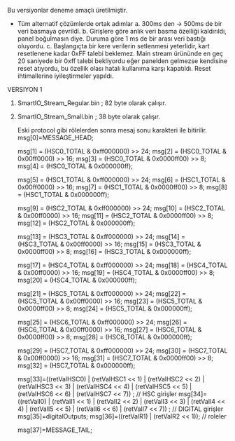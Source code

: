 Bu versiyonlar deneme amaçlı üretilmiştir.

* Tüm alternatif çözümlerde ortak adımlar 
 a. 300ms den -> 500ms de bir veri basmaya çevrildi.
 b. Girişlere göre anlık veri basma özelliği kaldırıldı, panel boğulmasın diye. Duruma göre 1 ms de bir arası veri bastığı oluyordu.
 c. Başlangıçta bir kere verilerin setlenmesi yeterlidir, kart resetlenene kadar 0xFF talebi beklemez. Main stream ürününde 
    en geç 20 saniyede bir 0xff talebi bekliyordu eğer panelden gelmezse kendisine reset atıyordu, bu özellik olası hatalı kullanıma karşı kapatıldı.
    Reset ihtimallerine iyileştirmeler yapıldı.

VERSIYON 1
1. SmartIO_Stream_Regular.bin ;  82 byte olarak çalışır.
2. SmartIO_Stream_Small.bin   ;  38 byte olarak çalışır.

   Eski protocol gibi rölelerden sonra mesaj sonu karakteri ile bitirilir.
  msg[0]=MESSAGE_HEAD;
  
	msg[1] = (HSC0_TOTAL & 0xff000000) >> 24;
	msg[2] = (HSC0_TOTAL & 0x00ff0000) >> 16;
	msg[3] = (HSC0_TOTAL & 0x0000ff00) >> 8;
	msg[4] = (HSC0_TOTAL & 0x000000ff);

	msg[5] = (HSC1_TOTAL & 0xff000000) >> 24;
	msg[6] = (HSC1_TOTAL & 0x00ff0000) >> 16;
	msg[7] = (HSC1_TOTAL & 0x0000ff00) >> 8;
	msg[8] = (HSC1_TOTAL & 0x000000ff);

	msg[9] = (HSC2_TOTAL & 0xff000000) >> 24;
	msg[10] = (HSC2_TOTAL & 0x00ff0000) >> 16;
	msg[11] = (HSC2_TOTAL & 0x0000ff00) >> 8;
	msg[12] = (HSC2_TOTAL & 0x000000ff);

	msg[13] = (HSC3_TOTAL & 0xff000000) >> 24;
	msg[14] = (HSC3_TOTAL & 0x00ff0000) >> 16;
	msg[15] = (HSC3_TOTAL & 0x0000ff00) >> 8;
	msg[16] = (HSC3_TOTAL & 0x000000ff);

	msg[17] = (HSC4_TOTAL & 0xff000000) >> 24;
	msg[18] = (HSC4_TOTAL & 0x00ff0000) >> 16;
	msg[19] = (HSC4_TOTAL & 0x0000ff00) >> 8;
	msg[20] = (HSC4_TOTAL & 0x000000ff);

	msg[21] = (HSC5_TOTAL & 0xff000000) >> 24;
	msg[22] = (HSC5_TOTAL & 0x00ff0000) >> 16;
	msg[23] = (HSC5_TOTAL & 0x0000ff00) >> 8;
	msg[24] = (HSC5_TOTAL & 0x000000ff);

	msg[25] = (HSC6_TOTAL & 0xff000000) >> 24;
	msg[26] = (HSC6_TOTAL & 0x00ff0000) >> 16;
	msg[27] = (HSC6_TOTAL & 0x0000ff00) >> 8;
	msg[28] = (HSC6_TOTAL & 0x000000ff);

	msg[29] = (HSC7_TOTAL & 0xff000000) >> 24;
	msg[30] = (HSC7_TOTAL & 0x00ff0000) >> 16;
	msg[31] = (HSC7_TOTAL & 0x0000ff00) >> 8;
	msg[32] = (HSC7_TOTAL & 0x000000ff);
  
	msg[33]=((retValHSC0) | (retValHSC1 << 1) | (retValHSC2 << 2) | (retValHSC3 << 3) | (retValHSC4  << 4) | (retValHSC5 << 5) | (retValHSC6 << 6) | (retValHSC7 << 7)) ; // HSC girişler
	msg[34]=((retValI0) | (retValI1 << 1) | (retValI2 << 2) | (retValI3 << 3) | (retValI4  << 4) | (retValI5 << 5) | (retValI6 << 6) | (retValI7 << 7)) ; // DIGITAL girişler
	msg[35]=digitalOutputs;
  msg[36]=((retValR1) | (retValR2 << 1)); // roleler
  
	msg[37]=MESSAGE_TAIL;
